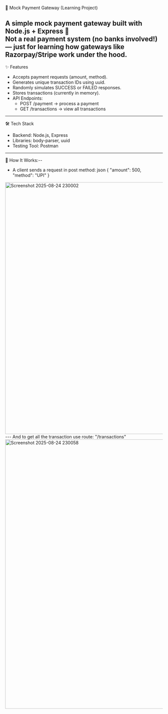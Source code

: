🏦 Mock Payment Gateway (Learning Project)

A simple mock payment gateway built with Node.js + Express 🚀  
Not a real payment system (no banks involved!) — just for learning how gateways like Razorpay/Stripe work under the hood.  
---
✨ Features
- Accepts payment requests (amount, method).
- Generates unique transaction IDs using uuid.
- Randomly simulates SUCCESS or FAILED responses.
- Stores transactions (currently in memory).
- API Endpoints:
  - POST /payment → process a payment
  - GET /transactions → view all transactions
---
🛠️ Tech Stack
- Backend: Node.js, Express
- Libraries: body-parser, uuid
- Testing Tool: Postman
---
📌 How It Works:--
- A client sends a request in post method:
   json
   {
     "amount": 500,
     "method": "UPI"
   }
<img width="1439" height="804" alt="Screenshot 2025-08-24 230002" src="https://github.com/user-attachments/assets/a39652ed-a924-4014-8d68-eba5d66cf2c0" />
---
And to get all the transaction use route:
"/transactions"
<img width="1441" height="860" alt="Screenshot 2025-08-24 230058" src="https://github.com/user-attachments/assets/7dca14c3-79e6-4f35-9355-2484951b9f46" />
